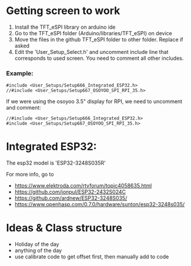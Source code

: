 # Getting screen to work
1. Install the TFT_eSPI library on arduino ide
2. Go to the TFT\_eSPI folder (Arduino/libraries/TFT\_eSPI) on device
3. Move the files in the github TFT\_eSPI folder to other folder. Replace if asked
4. Edit the 'User\_Setup\_Select.h' and uncomment include line that corresponds to used screen. You need to comment all other includes.
### Example:
```
#include <User_Setups/Setup666_Integrated_ESP32.h>
//#include <User_Setups/Setup667_OSOYOO_SPI_RPI_35.h>
```

If we were using the osoyoo 3.5" display for RPI, we need to uncomment and comment:

```
//#include <User_Setups/Setup666_Integrated_ESP32.h>
#include <User_Setups/Setup667_OSOYOO_SPI_RPI_35.h>
```

# Integrated ESP32:
The esp32 model is 'ESP32-3248S035R'

For more info, go to 
- https://www.elektroda.com/rtvforum/topic4058635.html
- https://github.com/jonpul/ESP32-2432S024C
- https://github.com/ardnew/ESP32-3248S035/
- https://www.openhasp.com/0.7.0/hardware/sunton/esp32-3248s035/

# Ideas & Class structure
- Holiday of the day
- anything of the day
- use calibrate code to get offset first, then manually add to code
